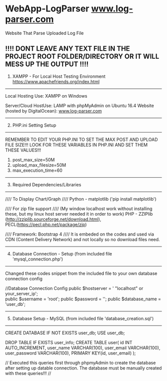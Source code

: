 # WebApp-LogParser  www.log-parser.com
Website That Parse Uploaded Log File


!!!! DONT LEAVE ANY TEXT FILE IN THE PROJECT ROOT FOLDER/DIRECTORY OR IT WILL MESS UP THE OUTPUT !!!!
---------------------------------------------
1) XAMPP - For Local Host Testing Environment
https://www.apachefriends.org/index.html
---------------------------------------------
Local Hosting Use: XAMPP on Windows 

Server/Cloud HostUse: LAMP with phpMyAdmin on Ubuntu 16.4
Website (hosted by DigitalOcean): www.log-parser.com


---------------------------------------------
2) PHP.ini Setting Setup
---------------------------------------------
REMEMBER TO EDIT YOUR PHP.INI TO SET THE MAX POST AND UPLOAD FILE SIZE!!!
LOOK FOR THESE VARIABLES IN PHP.INI AND SET THEM THESE VALUES!!!

   1) post_max_size=50M
   2) upload_max_filesize=50M
   3) max_execution_time=60

---------------------------------------------
3) Required Dependencies/Libraries
---------------------------------------------
//// To Display Chart/Graph ////
Python - matplotlib ('pip install matplotlib')

//// For zip file support  //// (My window localhost work without installing these, but my linux host server needed it in order to work)
PHP - ZZIPlib (http://zziplib.sourceforge.net/download.html), PECL(https://pecl.php.net/package/zip)

//// Framework: Bootstrap 4  ////
It is embeded on the codes and used via CDN (Content Delivery Network) and not locally so no download files need.


---------------------------------------------
4) Database Connection - Setup
(from included file 'mysql_connection.php') 
---------------------------------------------
Changed these codes snippet from the included file to your own database connection config

 //Database Connection Config
    public $hostserver = ' "localhost" or your_server_ip';  
    public $username = 'root';
    public $password = '';
    public $database_name = 'user_db';

---------------------------------------------
5) Database Setup - MySQL
(from included file 'database_creation.sql') 
---------------------------------------------
CREATE DATABASE IF NOT EXISTS user_db;
USE user_db;

DROP TABLE IF EXISTS user_info;
CREATE TABLE user(
id INT AUTO_INCREMENT,
user_name VARCHAR(100),
user_email VARCHAR(100),
user_password VARCHAR(100),
PRIMARY KEY(id, user_email)
);

//
	Executed this queries first through phpmyAdmin to create the database after setting up 
	datable connection. The database must be manually created with these queries!!!
//
